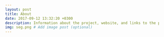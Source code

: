 ```yaml
---
layout: post
title: About
date: 2017-09-12 13:32:20 +0300
description: Information about the project, website, and links to the paper and SI
img: seg.png # Add image post (optional)
---
```


